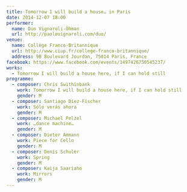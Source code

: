 ```yaml
---
title: Tomorrow I will build a house… in Paris
date: 2014-12-07 18:00
performer:
  name: Duo Vignaroli-Öhman
  url: http://paolovignaroli.com/duo/
venue:
  name: Collège Franco-Britannique
  url: http://www.ciup.fr/college-franco-britannique/
  address: 9B Boulevard Jourdan, 75014 Paris, France
facebook: https://www.facebook.com/events/1497426750545237/
works:
  - Tomorrow I will build a house here, if I can hold still
programme:
  - composer: Chris Swithinbank
    work: Tomorrow I will build a house here, if I can hold still
    gender: M
  - composer: Santiago Díez-Fischer
    work: Sólo verás ahora
    gender: M
  - composer: Michael Pelzel
    work: …dance machine…
    gender: M
  - composer: Dieter Ammann
    work: Piece for Cello
    gender: M
  - composer: Denis Schuler
    work: Spring
    gender: M
  - composer: Kaija Saariaho
    work: Mirrors
    gender: M
---
```


